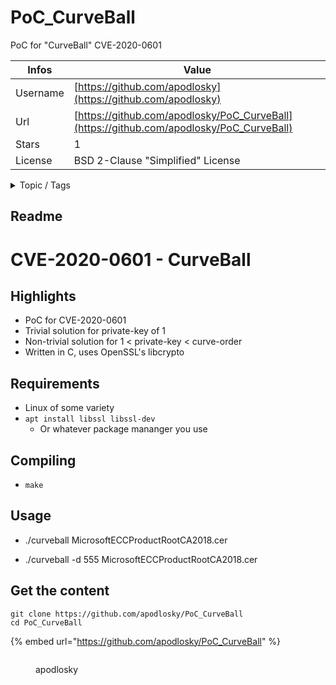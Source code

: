 # PoC_CurveBall

PoC for "CurveBall" CVE-2020-0601

| Infos    | Value                                                              |
| -------- | -------------------------------------------------------------------|
| Username | [https://github.com/apodlosky](https://github.com/apodlosky) |
| Url      | [https://github.com/apodlosky/PoC_CurveBall](https://github.com/apodlosky/PoC_CurveBall)                                               |
| Stars    | 1                                                          |
| License  | BSD 2-Clause "Simplified" License                                                        |

<details>

<summary>Topic / Tags</summary>



</details>

## Readme

# CVE-2020-0601 - CurveBall

## Highlights

 - PoC for CVE-2020-0601
 - Trivial solution for private-key of 1
 - Non-trivial solution for 1 < private-key < curve-order
 - Written in C, uses OpenSSL's libcrypto

## Requirements

 - Linux of some variety
 - ``apt install libssl libssl-dev``
   - Or whatever package mananger you use

## Compiling

 - ``make``

## Usage

 - ./curveball MicrosoftECCProductRootCA2018.cer

 - ./curveball -d 555 MicrosoftECCProductRootCA2018.cer



## Get the content

```
git clone https://github.com/apodlosky/PoC_CurveBall
cd PoC_CurveBall
```

{% embed url="https://github.com/apodlosky/PoC_CurveBall" %}

<figure><img src="https://avatars.githubusercontent.com/u/36350051?v=4" alt=""><figcaption><p>apodlosky</p></figcaption></figure>
